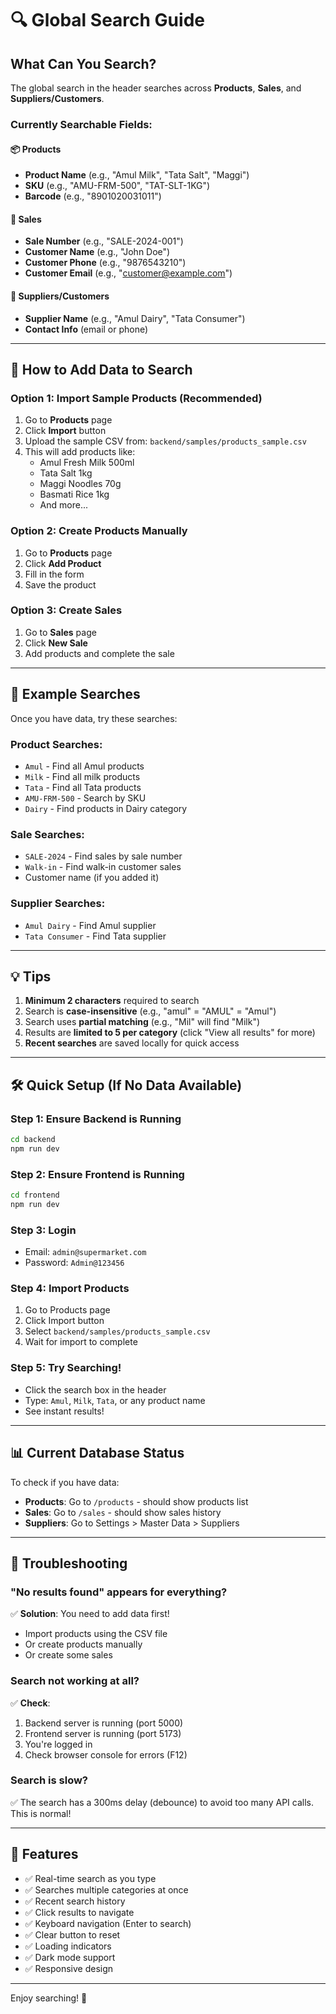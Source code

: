 # 🔍 Global Search Guide

## What Can You Search?

The global search in the header searches across **Products**, **Sales**, and **Suppliers/Customers**.

### Currently Searchable Fields:

#### 📦 Products
- **Product Name** (e.g., "Amul Milk", "Tata Salt", "Maggi")
- **SKU** (e.g., "AMU-FRM-500", "TAT-SLT-1KG")
- **Barcode** (e.g., "8901020031011")

#### 🛒 Sales
- **Sale Number** (e.g., "SALE-2024-001")
- **Customer Name** (e.g., "John Doe")
- **Customer Phone** (e.g., "9876543210")
- **Customer Email** (e.g., "customer@example.com")

#### 👥 Suppliers/Customers
- **Supplier Name** (e.g., "Amul Dairy", "Tata Consumer")
- **Contact Info** (email or phone)

---

## 🚀 How to Add Data to Search

### Option 1: Import Sample Products (Recommended)
1. Go to **Products** page
2. Click **Import** button
3. Upload the sample CSV from: `backend/samples/products_sample.csv`
4. This will add products like:
   - Amul Fresh Milk 500ml
   - Tata Salt 1kg
   - Maggi Noodles 70g
   - Basmati Rice 1kg
   - And more...

### Option 2: Create Products Manually
1. Go to **Products** page
2. Click **Add Product**
3. Fill in the form
4. Save the product

### Option 3: Create Sales
1. Go to **Sales** page
2. Click **New Sale**
3. Add products and complete the sale

---

## 🎯 Example Searches

Once you have data, try these searches:

### Product Searches:
- `Amul` - Find all Amul products
- `Milk` - Find all milk products
- `Tata` - Find all Tata products
- `AMU-FRM-500` - Search by SKU
- `Dairy` - Find products in Dairy category

### Sale Searches:
- `SALE-2024` - Find sales by sale number
- `Walk-in` - Find walk-in customer sales
- Customer name (if you added it)

### Supplier Searches:
- `Amul Dairy` - Find Amul supplier
- `Tata Consumer` - Find Tata supplier

---

## 💡 Tips

1. **Minimum 2 characters** required to search
2. Search is **case-insensitive** (e.g., "amul" = "AMUL" = "Amul")
3. Search uses **partial matching** (e.g., "Mil" will find "Milk")
4. Results are **limited to 5 per category** (click "View all results" for more)
5. **Recent searches** are saved locally for quick access

---

## 🛠️ Quick Setup (If No Data Available)

### Step 1: Ensure Backend is Running
```bash
cd backend
npm run dev
```

### Step 2: Ensure Frontend is Running
```bash
cd frontend
npm run dev
```

### Step 3: Login
- Email: `admin@supermarket.com`
- Password: `Admin@123456`

### Step 4: Import Products
1. Go to Products page
2. Click Import button
3. Select `backend/samples/products_sample.csv`
4. Wait for import to complete

### Step 5: Try Searching!
- Click the search box in the header
- Type: `Amul`, `Milk`, `Tata`, or any product name
- See instant results!

---

## 📊 Current Database Status

To check if you have data:
- **Products**: Go to `/products` - should show products list
- **Sales**: Go to `/sales` - should show sales history
- **Suppliers**: Go to Settings > Master Data > Suppliers

---

## 🐛 Troubleshooting

### "No results found" appears for everything?
✅ **Solution**: You need to add data first!
- Import products using the CSV file
- Or create products manually
- Or create some sales

### Search not working at all?
✅ **Check**:
1. Backend server is running (port 5000)
2. Frontend server is running (port 5173)
3. You're logged in
4. Check browser console for errors (F12)

### Search is slow?
✅ The search has a 300ms delay (debounce) to avoid too many API calls. This is normal!

---

## 🎨 Features

- ✅ Real-time search as you type
- ✅ Searches multiple categories at once
- ✅ Recent search history
- ✅ Click results to navigate
- ✅ Keyboard navigation (Enter to search)
- ✅ Clear button to reset
- ✅ Loading indicators
- ✅ Dark mode support
- ✅ Responsive design

---

Enjoy searching! 🎉
